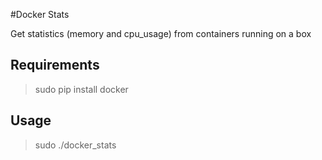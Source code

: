 #Docker Stats

Get statistics (memory and cpu_usage) from containers running on a box

## Requirements 
> sudo pip install docker

## Usage
> sudo ./docker_stats